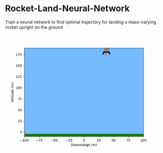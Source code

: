 # Rocket-Land-Neural-Network
Train a neural network to find optimal trajectory for landing a mass-varying rocket upright on the ground

![](https://github.com/TylerReimer13/Rocket-Land-Neural-Network/blob/main/rocket_landing_neural_network/results/rocket_land_neural_net.gif)

